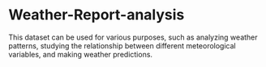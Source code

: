 # Weather-Report-analysis
This dataset can be used for various purposes, such as analyzing weather patterns, studying the relationship between different meteorological variables, and making weather predictions.
